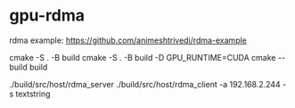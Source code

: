 # gpu-rdma


rdma example:
https://github.com/animeshtrivedi/rdma-example

cmake -S . -B build
cmake -S . -B build -D GPU_RUNTIME=CUDA
cmake --build build

./build/src/host/rdma_server
./build/src/host/rdma_client -a 192.168.2.244 -s textstring